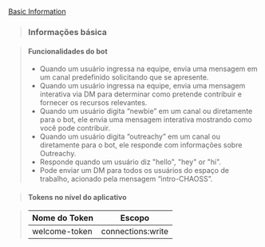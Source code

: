 
[Basic Information](https://github.com/chaoss/chaoss-slack-bot/wiki/Basic-Information)

> ### Informações básica

> #### Funcionalidades do bot
>
> - Quando um usuário ingressa na equipe, envia uma mensagem em um canal predefinido solicitando que se apresente.
> - Quando um usuário ingressa na equipe, envia uma mensagem interativa via DM para determinar como pretende contribuir e fornecer os recursos relevantes.
> - Quando um usuário digita “newbie” em um canal ou diretamente para o bot, ele envia uma mensagem interativa mostrando como você pode contribuir.
> - Quando um usuário digita “outreachy” em um canal ou diretamente para o bot, ele responde com informações sobre Outreachy.
> - Responde quando um usuário diz  "hello", "hey" or "hi".
> - Pode enviar um DM para todos os usuários do espaço de trabalho, acionado pela mensagem “intro-CHAOSS”.

> #### Tokens no nível do aplicativo

> |Nome do Token | Escopo |
> |--------------|---------------|
> |welcome-token | connections:write|


